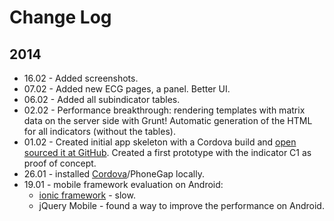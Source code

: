# Change Log

## 2014

* 16.02 - Added screenshots.
* 07.02 - Added new ECG pages, a panel. Better UI.
* 06.02 - Added all subindicator tables.
* 02.02 - Performance breakthrough: rendering templates with matrix data on the server side with Grunt! Automatic generation of the HTML for all indicators (without the tables).
* 01.02 - Created initial app skeleton with a Cordova build and [open sourced it at GitHub](https://github.com/sinnwerkstatt/economy-common-good-mobile). Created a first prototype with the indicator C1 as proof of concept.
* 26.01 - installed [Cordova](http://docs.phonegap.com/en/3.3.0/guide_cli_index.md.html#The%20Command-Line%20Interface)/PhoneGap locally.
* 19.01 - mobile framework evaluation on Android:
    * [ionic framework](http://ionicframework.com/) - slow.
    * jQuery Mobile - found a way to improve the performance on Android.
